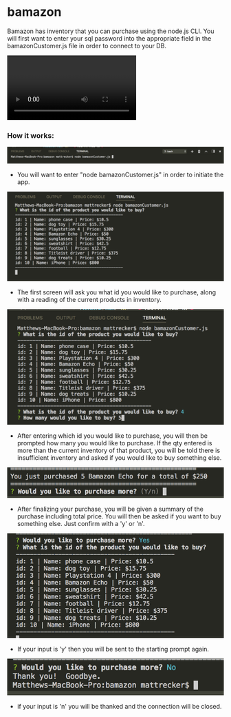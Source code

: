 # bamazon

Bamazon has inventory that you can purchase using the node.js CLI.  You will first want to enter your sql password into the appropriate field in the bamazonCustomer.js file in order to connect to your DB.

![Bamazon gif](/images/bamazon.mp4)

### How it works:

![Start the program](/images/initial.png)
* You will want to enter "node bamazonCustomer.js" in order to initiate the app.

![Opening screen](/images/start-screen.png)
* The first screen will ask you what id you would like to purchase, along with a reading of the current products in inventory.

![User input](/images/user-input.png)
* After entering which id you would like to purchase, you will then be prompted how many you would like to purchase.  If the qty entered is more than the current inventory of that product, you will be told there is insufficient inventory and asked if you would like to buy something else.

![Summary](/images/summary-confirm.png)
* After finalizing your purchase, you will be given a summary of the purchase including total price.  You will then be asked if you want to buy something else.  Just confirm with a 'y' or 'n'.

![Buy-more](/images/buy-more.png)
* If your input is 'y' then you will be sent to the starting prompt again.

![End](/images/end.png)
* if your input is 'n' you will be thanked and the connection will be closed.